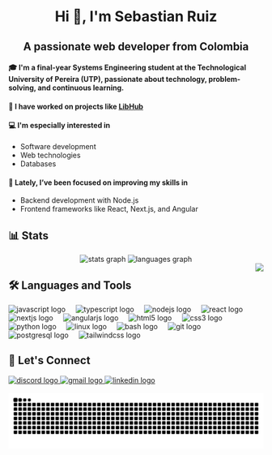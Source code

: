 <h1 align="center">Hi 👋, I'm Sebastian Ruiz</h1>



<h2 align="center">A passionate web developer from Colombia</h2>


<h4 align="left">🎓 I'm a final-year Systems Engineering student at the Technological University of Pereira (UTP), passionate about technology, problem-solving, and continuous learning.</h4>


<h4 align="left">🔭 I have worked on projects like <a href="https://github.com/Areshkew/humble-project-ui" target="_blank"> LibHub </a></h4>


<h4 align="left">💻 I'm especially interested in</h4>
<ul align="left">
  <li>Software development</li>
  <li>Web technologies</li>
  <li>Databases</li>
</ul>

<h4 align="left">🚀 Lately, I’ve been focused on improving my skills in</h4>
<ul align="left">
  <li>Backend development with Node.js</li>
  <li>Frontend frameworks like React, Next.js, and Angular</li>
</ul>

###

<h2 align="left">📊 Stats</h2>

<div align="center">
  <img src="https://github-readme-stats.vercel.app/api?username=ruizsenior&hide_title=true&hide_rank=false&show_icons=true&include_all_commits=true&count_private=true&disable_animations=false&theme=vision-friendly-dark&locale=en&hide_border=false" height="150" alt="stats graph"  />
  <img src="https://github-readme-stats.vercel.app/api/top-langs?username=ruizsenior&locale=en&hide_title=true&layout=compact&card_width=320&langs_count=6&theme=vision-friendly-dark&hide_border=false" height="150" alt="languages graph"  />
</div>

<img align="right" height="250"  src="https://media.tenor.com/O3w6CwTqrs8AAAAi/peach-goma.gif"  />

###

<h2  align="left">🛠️ Languages and Tools</h2>
<div align="left">
  <img src="https://cdn.jsdelivr.net/gh/devicons/devicon/icons/javascript/javascript-original.svg" height="35"  width="40" alt="javascript logo"  />
  <img width="12" />
  <img src="https://cdn.jsdelivr.net/gh/devicons/devicon/icons/typescript/typescript-original.svg" height="35" width="40" alt="typescript logo"  />
  <img width="12" />
  <img src="https://cdn.simpleicons.org/nodedotjs/339933" height="35" width="40" alt="nodejs logo"  />
  <img width="12" />
  <img src="https://cdn.jsdelivr.net/gh/devicons/devicon/icons/react/react-original.svg" height="35" width="40" alt="react logo"  />
  <img width="12" />
  <img src="https://cdn.jsdelivr.net/gh/devicons/devicon/icons/nextjs/nextjs-original.svg" height="35" width="40" alt="nextjs logo"  />
  <img width="12" />
  <img src="https://cdn.jsdelivr.net/gh/devicons/devicon/icons/angularjs/angularjs-original.svg" height="35" width="40" alt="angularjs logo"  />
  <img width="12" />
  <img src="https://cdn.jsdelivr.net/gh/devicons/devicon/icons/html5/html5-original.svg" height="35" width="40" alt="html5 logo"  />
  <img width="12" />
  <img src="https://cdn.jsdelivr.net/gh/devicons/devicon/icons/css3/css3-original.svg" height="35" width="40" alt="css3 logo"  />
  <img width="12" />
  <img src="https://cdn.jsdelivr.net/gh/devicons/devicon/icons/python/python-original.svg" height="35" width="40" alt="python logo"  />
  <img width="12" />
  <img src="https://cdn.jsdelivr.net/gh/devicons/devicon/icons/linux/linux-original.svg" height="35" width="40" alt="linux logo"  />
  <img width="12" />
  <img src="https://cdn.jsdelivr.net/gh/devicons/devicon/icons/bash/bash-original.svg" height="35" width="40" alt="bash logo"  />
  <img width="12" />
  <img src="https://cdn.jsdelivr.net/gh/devicons/devicon/icons/git/git-original.svg" height="35" width="40" alt="git logo"  />
  <img width="12" />
  <img src="https://cdn.jsdelivr.net/gh/devicons/devicon/icons/postgresql/postgresql-original.svg" height="35" width="40" alt="postgresql logo"  />
  <img width="12" />
  <img src="https://cdn.simpleicons.org/tailwindcss/06B6D4" height="35" width="40" alt="tailwindcss logo"  />
</div>

###

<h2 align="left">🤝 Let's Connect</h2>
<div align="left">
  <a href="discordapp.com/users/311271847125843980" target="_blank">
    <img src="https://raw.githubusercontent.com/maurodesouza/profile-readme-generator/master/src/assets/icons/social/discord/default.svg" width="47" height="35" alt="discord logo"  />
  </a>
  <a href="mailto:sebasrhrh@gmail.com" target="_blank">
    <img src="https://raw.githubusercontent.com/maurodesouza/profile-readme-generator/master/src/assets/icons/social/gmail/default.svg" width="47" height="35" alt="gmail logo"  />
  </a>
  <a href="www.linkedin.com/in/sebastian-ruiz-hernandez" target="_blank">
    <img src="https://raw.githubusercontent.com/maurodesouza/profile-readme-generator/master/src/assets/icons/social/linkedin/default.svg" width="47" height="35" alt="linkedin logo"  />
  </a>
</div>



<br clear="both">

<img src="https://raw.githubusercontent.com/ruizsenior/ruizsenior/output/snake.svg" alt="Snake animation" />



